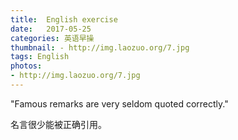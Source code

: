 ```yaml
---
title:  English exercise
date:   2017-05-25
categories: 英语早操
thumbnail: - http://img.laozuo.org/7.jpg
tags: English
photos:
- http://img.laozuo.org/7.jpg
---
```


"Famous remarks are very seldom quoted correctly."
<p>名言很少能被正确引用。</p>

